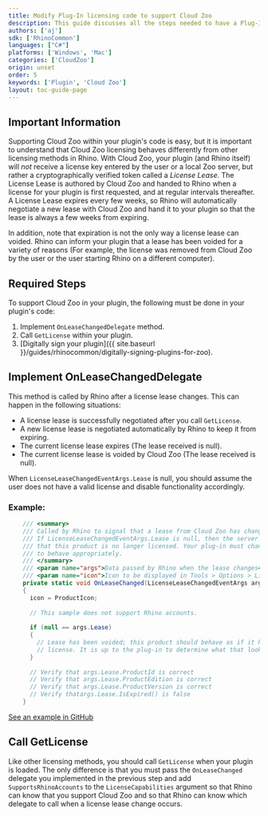 ```yaml
---
title: Modify Plug-In licensing code to support Cloud Zoo
description: This guide discusses all the steps needed to have a Plug-In support Cloud Zoo.
authors: ['aj']
sdk: ['RhinoCommon']
languages: ["C#"]
platforms: ['Windows', 'Mac']
categories: ['CloudZoo']
origin: unset
order: 5
keywords: ['Plugin', 'Cloud Zoo']
layout: toc-guide-page
---
```



## Important Information

Supporting Cloud Zoo within your plugin's code is easy, but it is important to understand that Cloud Zoo licensing behaves differently from other licensing methods in Rhino. With Cloud Zoo, your plugin (and Rhino itself) will _not_ receive a license key entered by the user or a local Zoo server, but rather a cryptographically verified token called a _License Lease_. The License Lease is authored by Cloud Zoo and handed to Rhino when a license for your plugin is first requested, and at regular intervals thereafter. A License Lease expires every few weeks, so Rhino will automatically negotiate a new lease with Cloud Zoo and hand it to your plugin so that the lease is always a few weeks from expiring.

In addition, note that expiration is not the only way a license lease can voided. Rhino can inform your plugin that a lease has been voided for a variety of reasons (For example, the license was removed from Cloud Zoo by the user or the user starting Rhino on a different computer). 

## Required Steps

To support Cloud Zoo in your plugin, the following must be done in your plugin's code:

1. Implement `OnLeaseChangedDelegate` method.
2. Call `GetLicense` within your plugin.
3. [Digitally sign your plugin]({{ site.baseurl }}/guides/rhinocommon/digitally-signing-plugins-for-zoo).


## Implement OnLeaseChangedDelegate

This method is called by Rhino after a license lease changes. This can happen in the following situations:
- A license lease is successfully negotiated after you call `GetLicense`.
- A new license lease is negotiated automatically by Rhino to keep it from expiring.
- The current license lease expires (The lease received is null).
- The current license lease is voided by Cloud Zoo (The lease received is null).

When `LicenseLeaseChangedEventArgs.Lease` is null, you should assume the user does not have a valid license and disable functionality accordingly.

### Example:

```c#
	/// <summary>
	/// Called by Rhino to signal that a lease from Cloud Zoo has changed. 
	/// If LicenseLeaseChangedEventArgs.Lease is null, then the server has signaled
	/// that this product is no longer licensed. Your plug-in must change behavior 
	/// to behave appropriately.
	/// </summary>
	/// <param name="args">Data passed by Rhino when the lease changes</param>
	/// <param name="icon">Icon to be displayed in Tools > Options > Licenses for this lease.</param>
	private static void OnLeaseChanged(LicenseLeaseChangedEventArgs args, out System.Drawing.Icon icon)
	{
	  icon = ProductIcon;
	
	  // This sample does not support Rhino accounts.
	
	  if (null == args.Lease)
	  {
	    // Lease has been voided; this product should behave as if it has no
	    // license. It is up to the plug-in to determine what that looks like.
	  }
	
	  // Verify that args.Lease.ProductId is correct
	  // Verify that args.Lease.ProductEdition is correct
	  // Verify that args.Lease.ProductVersion is correct
	  // Verify thatargs.Lease.IsExpired() is false
	}
```

[See an example in GitHub](https://github.com/mcneel/rhino-developer-samples/blob/e24bb79e8e3954952826111185db4ce7f96ecd65/rhinocommon/cs/SampleCsWithLicense/SampleCsWithLicensePlugIn.cs#L166)


## Call GetLicense

Like other licensing methods, you should call `GetLicense` when your plugin is loaded. The only difference is that you must pass the `OnLeaseChanged` delegate you implemented in the previous step and add `SupportsRhinoAccounts` to the `LicenseCapabilities` argument so that Rhino can know that you support Cloud Zoo and so that Rhino can know which delegate to call when a license lease change occurs.